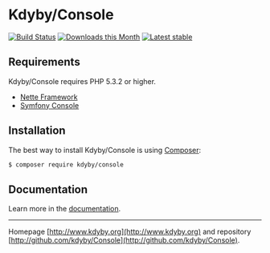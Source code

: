 Kdyby/Console
======

[![Build Status](https://travis-ci.org/Kdyby/Console.svg?branch=master)](https://travis-ci.org/Kdyby/Console)
[![Downloads this Month](https://img.shields.io/packagist/dm/kdyby/console.svg)](https://packagist.org/packages/kdyby/console)
[![Latest stable](https://img.shields.io/packagist/v/kdyby/console.svg)](https://packagist.org/packages/kdyby/console)


Requirements
------------

Kdyby/Console requires PHP 5.3.2 or higher.

- [Nette Framework](https://github.com/nette/nette)
- [Symfony Console](https://github.com/symfony/Console)


Installation
------------

The best way to install Kdyby/Console is using  [Composer](http://getcomposer.org/):

```sh
$ composer require kdyby/console
```


Documentation
------------

Learn more in the [documentation](https://github.com/Kdyby/Console/blob/master/docs/en/index.md).


-----

Homepage [http://www.kdyby.org](http://www.kdyby.org) and repository [http://github.com/kdyby/Console](http://github.com/kdyby/Console).
